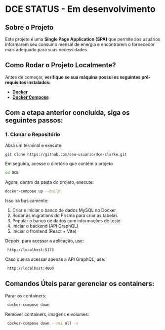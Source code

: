 # DCE STATUS - Em desenvolvimento

## Sobre o Projeto  
Este projeto é uma **Single Page Application (SPA)** que permite aos usuários informarem seu consumo mensal de energia e encontrarem o fornecedor mais adequado para suas necessidades.  

## Como Rodar o Projeto Localmente?

Antes de começar, **verifique se sua máquina possui os seguintes pré-requisitos instalados:**  

 - **[Docker](https://www.docker.com/get-started/)**  
 - **[Docker Compose](https://docs.docker.com/compose/install/)**   

## Com a etapa anterior concluída, siga os seguintes passos:   
### **1️. Clonar o Repositório**  
Abra um terminal e execute:  
  ```sh
  git clone https://github.com/seu-usuario/dce-clarke.git
  ````
Em seguida, acesse o diretório que contém o projeto  
  ````sh
  cd DCE
  ````
Agora, dentro da pasta do projeto, execute:
  ````sh
  docker-compose up --build
  ````
Isso irá basicamente:
  1. Criar e iniciar o banco de dados MySQL no Docker
  2. Rodar as migrations do Prisma para criar as tabelas
  3. Popular o banco de dados com informações de teste
  4. Iniciar o backend (API GraphQL)
  5. Iniciar o frontend (React + Vite)

Depois, para acessar a aplicação, use:
  ````sh
   http://localhost:5173
  ````
Caso queira acessar apenas a API GraphQL, use:
  ````sh
   http://localhost:4000
  ````
## Comandos Úteis parar gerenciar os containers:
Parar os containers:
  ````sh
   docker-compose down
  ````
Remover containers, imagens e volumes:
  ````sh
   docker-compose down --rmi all -v
  ````
